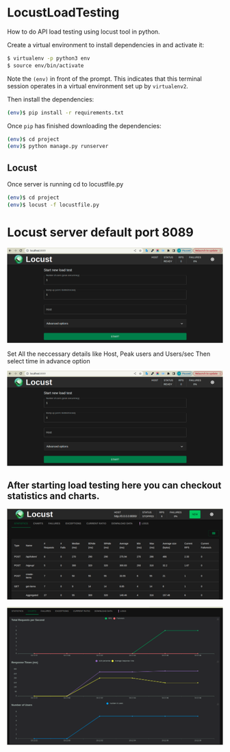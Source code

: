 # LocustLoadTesting
How to do API load testing using locust tool in python.

Create a virtual environment to install dependencies in and activate it:

```sh
$ virtualenv -p python3 env
$ source env/bin/activate
```
Note the `(env)` in front of the prompt. This indicates that this terminal
session operates in a virtual environment set up by `virtualenv2`.

Then install the dependencies:
```sh
(env)$ pip install -r requirements.txt
```

Once `pip` has finished downloading the dependencies:
```sh
(env)$ cd project
(env)$ python manage.py runserver
```

## Locust
Once server is running 
cd to locustfile.py
```sh
(env)$ cd project
(env)$ locust -f locustfile.py
```

# Locust server default port 8089
![Locust Home Page](locusthomepage.png)

Set All the neccessary details like Host, Peak users and Users/sec
Then select time in advance option

![Alt text](locusthomepage.png)

## After starting load testing here you can checkout statistics and charts.
![Alt text](locuststatistics.png)

![Alt text](locustchart.png)

